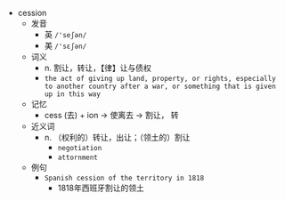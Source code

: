 - cession
  - 发音
    - 英 `/'seʃən/`
    - 美 `/'sɛʃən/`
  - 词义
    - n. 割让，转让，【律】让与债权
    - `the act of giving up land, property, or rights, especially to another country after a war, or something that is given up in this way`
  - 记忆
    - cess (去) + ion → 使离去 → 割让， 转
  - 近义词
    - n. （权利的）转让，出让；（领土的）割让
      - `negotiation`
      - `attornment`
  - 例句
    - `Spanish cession of the territory in 1818`
      - 1818年西班牙割让的领土

